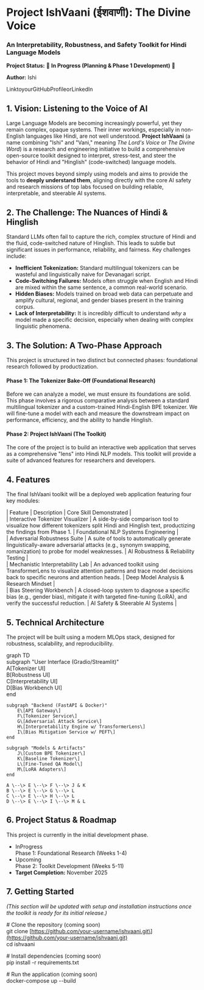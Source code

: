 # **Project IshVaani (ईशवाणी): The Divine Voice**

### **An Interpretability, Robustness, and Safety Toolkit for Hindi Language Models**

**Project Status:** 🚧 **In Progress (Planning & Phase 1 Development)** 🚧

**Author:** Ishi

LinktoyourGitHubProfileorLinkedIn

## **1\. Vision: Listening to the Voice of AI**

Large Language Models are becoming increasingly powerful, yet they remain complex, opaque systems. Their inner workings, especially in non-English languages like Hindi, are not well understood. **Project IshVaani** (a name combining "Ishi" and "Vani," meaning *The Lord's Voice* or *The Divine Word*) is a research and engineering initiative to build a comprehensive open-source toolkit designed to interpret, stress-test, and steer the behavior of Hindi and "Hinglish" (code-switched) language models.

This project moves beyond simply using models and aims to provide the tools to **deeply understand them**, aligning directly with the core AI safety and research missions of top labs focused on building reliable, interpretable, and steerable AI systems.

## **2\. The Challenge: The Nuances of Hindi & Hinglish**

Standard LLMs often fail to capture the rich, complex structure of Hindi and the fluid, code-switched nature of Hinglish. This leads to subtle but significant issues in performance, reliability, and fairness. Key challenges include:

* **Inefficient Tokenization:** Standard multilingual tokenizers can be wasteful and linguistically naive for Devanagari script.  
* **Code-Switching Failures:** Models often struggle when English and Hindi are mixed within the same sentence, a common real-world scenario.  
* **Hidden Biases:** Models trained on broad web data can perpetuate and amplify cultural, regional, and gender biases present in the training corpus.  
* **Lack of Interpretability:** It is incredibly difficult to understand *why* a model made a specific decision, especially when dealing with complex linguistic phenomena.

## **3\. The Solution: A Two-Phase Approach**

This project is structured in two distinct but connected phases: foundational research followed by productization.

#### **Phase 1: The Tokenizer Bake-Off (Foundational Research)**

Before we can analyze a model, we must ensure its foundations are solid. This phase involves a rigorous comparative analysis between a standard multilingual tokenizer and a custom-trained Hindi-English BPE tokenizer. We will fine-tune a model with each and measure the downstream impact on performance, efficiency, and the ability to handle Hinglish.

#### **Phase 2: Project IshVaani (The Toolkit)**

The core of the project is to build an interactive web application that serves as a comprehensive "lens" into Hindi NLP models. This toolkit will provide a suite of advanced features for researchers and developers.

## **4\. Features**

The final IshVaani toolkit will be a deployed web application featuring four key modules:

| Feature | Description | Core Skill Demonstrated |  
| Interactive Tokenizer Visualizer | A side-by-side comparison tool to visualize how different tokenizers split Hindi and Hinglish text, productizing the findings from Phase 1\. | Foundational NLP Systems Engineering |  
| Adversarial Robustness Suite | A suite of tools to automatically generate linguistically-aware adversarial attacks (e.g., synonym swapping, romanization) to probe for model weaknesses. | AI Robustness & Reliability Testing |  
| Mechanistic Interpretability Lab | An advanced toolkit using TransformerLens to visualize attention patterns and trace model decisions back to specific neurons and attention heads. | Deep Model Analysis & Research Mindset |  
| Bias Steering Workbench | A closed-loop system to diagnose a specific bias (e.g., gender bias), mitigate it with targeted fine-tuning (LoRA), and verify the successful reduction. | AI Safety & Steerable AI Systems |

## **5\. Technical Architecture**

The project will be built using a modern MLOps stack, designed for robustness, scalability, and reproducibility.

graph TD  
    subgraph "User Interface (Gradio/Streamlit)"  
        A\[Tokenizer UI\]  
        B\[Robustness UI\]  
        C\[Interpretability UI\]  
        D\[Bias Workbench UI\]  
    end

    subgraph "Backend (FastAPI & Docker)"  
        E\[API Gateway\]  
        F\[Tokenizer Service\]  
        G\[Adversarial Attack Service\]  
        H\[Interpretability Engine w/ TransformerLens\]  
        I\[Bias Mitigation Service w/ PEFT\]  
    end

    subgraph "Models & Artifacts"  
        J\[Custom BPE Tokenizer\]  
        K\[Baseline Tokenizer\]  
        L\[Fine-Tuned QA Model\]  
        M\[LoRA Adapters\]  
    end

    A \--\> E \--\> F \--\> J & K  
    B \--\> E \--\> G \--\> L  
    C \--\> E \--\> H \--\> L  
    D \--\> E \--\> I \--\> M & L

## **6\. Project Status & Roadmap**

This project is currently in the initial development phase.

* InProgress  
  Phase 1: Foundational Research (Weeks 1-4)  
* Upcoming  
  Phase 2: Toolkit Development (Weeks 5-11)  
* **Target Completion:** November 2025

## **7\. Getting Started**

*(This section will be updated with setup and installation instructions once the toolkit is ready for its initial release.)*

\# Clone the repository (coming soon)  
git clone \[https://github.com/your-username/ishvaani.git\](https://github.com/your-username/ishvaani.git)  
cd ishvaani

\# Install dependencies (coming soon)  
pip install \-r requirements.txt

\# Run the application (coming soon)  
docker-compose up \--build

